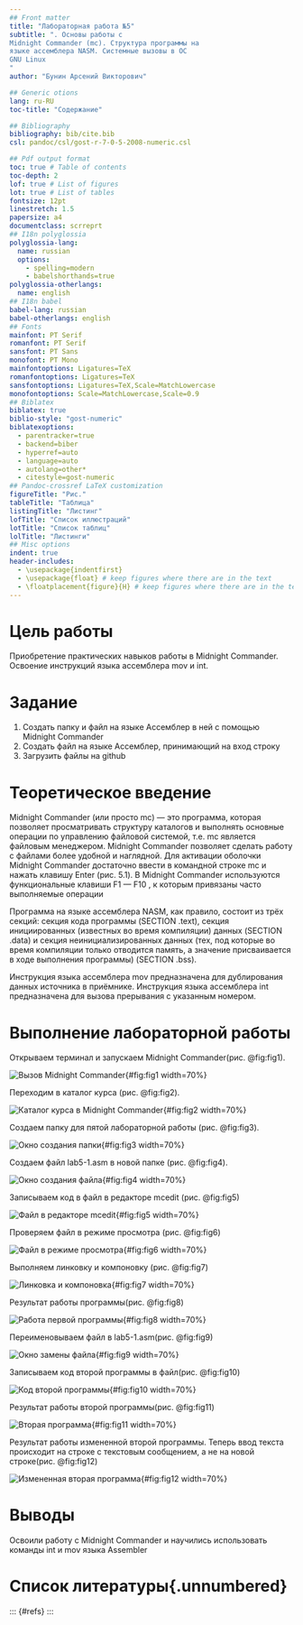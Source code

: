 ```yaml
---
## Front matter
title: "Лабораторная работа №5"
subtitle: ". Основы работы с
Midnight Commander (mc). Структура программы на
языке ассемблера NASM. Системные вызовы в ОС
GNU Linux
"
author: "Бунин Арсений Викторович"

## Generic otions
lang: ru-RU
toc-title: "Содержание"

## Bibliography
bibliography: bib/cite.bib
csl: pandoc/csl/gost-r-7-0-5-2008-numeric.csl

## Pdf output format
toc: true # Table of contents
toc-depth: 2
lof: true # List of figures
lot: true # List of tables
fontsize: 12pt
linestretch: 1.5
papersize: a4
documentclass: scrreprt
## I18n polyglossia
polyglossia-lang:
  name: russian
  options:
	- spelling=modern
	- babelshorthands=true
polyglossia-otherlangs:
  name: english
## I18n babel
babel-lang: russian
babel-otherlangs: english
## Fonts
mainfont: PT Serif
romanfont: PT Serif
sansfont: PT Sans
monofont: PT Mono
mainfontoptions: Ligatures=TeX
romanfontoptions: Ligatures=TeX
sansfontoptions: Ligatures=TeX,Scale=MatchLowercase
monofontoptions: Scale=MatchLowercase,Scale=0.9
## Biblatex
biblatex: true
biblio-style: "gost-numeric"
biblatexoptions:
  - parentracker=true
  - backend=biber
  - hyperref=auto
  - language=auto
  - autolang=other*
  - citestyle=gost-numeric
## Pandoc-crossref LaTeX customization
figureTitle: "Рис."
tableTitle: "Таблица"
listingTitle: "Листинг"
lofTitle: "Список иллюстраций"
lotTitle: "Список таблиц"
lolTitle: "Листинги"
## Misc options
indent: true
header-includes:
  - \usepackage{indentfirst}
  - \usepackage{float} # keep figures where there are in the text
  - \floatplacement{figure}{H} # keep figures where there are in the text
---
```


# Цель работы

Приобретение практических навыков работы в Midnight Commander. Освоение инструкций
языка ассемблера mov и int.

# Задание
1. Создать папку и файл на языке Ассемблер в ней с помощью Midnight Commander
2. Создать файл на языке Ассемблер, принимающий на вход строку 
3. Загрузить файлы на github

# Теоретическое введение

Midnight Commander (или просто mc) — это программа, которая позволяет просматривать
структуру каталогов и выполнять основные операции по управлению файловой системой,
т.е. mc является файловым менеджером. Midnight Commander позволяет сделать работу с
файлами более удобной и наглядной.
Для активации оболочки Midnight Commander достаточно ввести в командной строке mc и
нажать клавишу Enter (рис. 5.1).
В Midnight Commander используются функциональные клавиши F1 — F10 , к которым
привязаны часто выполняемые операции

Программа на языке ассемблера NASM, как правило, состоит из трёх секций: секция кода
программы (SECTION .text), секция инициированных (известных во время компиляции)
данных (SECTION .data) и секция неинициализированных данных (тех, под которые во
время компиляции только отводится память, а значение присваивается в ходе выполнения
программы) (SECTION .bss).

Инструкция языка ассемблера mov предназначена для дублирования данных источника в
приёмнике. Инструкция языка ассемблера int предназначена для вызова прерывания с указанным
номером.

# Выполнение лабораторной работы

Открываем терминал и запускаем Midnight Commander(рис. @fig:fig1).

![Вызов Midnight Commander](image/img1.png){#fig:fig1 width=70%}

Переходим в каталог курса (рис. @fig:fig2).

![Каталог курса в Midnight Commander](image/img2.png){#fig:fig2 width=70%}

Создаем папку для пятой лабораторной работы (рис. @fig:fig3).

![Окно создания папки](image/img3.png){#fig:fig3 width=70%}

Создаем файл lab5-1.asm в новой папке (рис. @fig:fig4).

![Окно создания файла](image/img4.png){#fig:fig4 width=70%}

Записываем код в файл в редакторе mcedit (рис. @fig:fig5)

![Файл в редакторе mcedit](image/img5.png){#fig:fig5 width=70%}

Проверяем файл в режиме просмотра  (рис. @fig:fig6)

![Файл в режиме просмотра](image/img6.png){#fig:fig6 width=70%}

Выполняем линковку и компоновку  (рис. @fig:fig7)

![Линковка и компоновка](image/img7.png){#fig:fig7 width=70%}

Результат работы программы(рис. @fig:fig8)

![Работа первой программы](image/img8.png){#fig:fig8 width=70%}

Переименовываем файл в lab5-1.asm(рис. @fig:fig9)

![Окно замены файла](image/img9.png){#fig:fig9 width=70%}

Записываем код второй программы в файл(рис. @fig:fig10)

![Код второй программы](image/img10.png){#fig:fig10 width=70%}

Результат работы второй программы(рис. @fig:fig11)

![Вторая программа](image/img11.png){#fig:fig11 width=70%}

Результат работы измененной второй программы. Теперь ввод текста происходит на строке с текстовым сообщением, а не на новой строке(рис. @fig:fig12)

![Измененная вторая программа](image/img12.png){#fig:fig12 width=70%}

# Выводы

Освоили работу с Midnight Commander и научились использовать команды int и mov языка Assembler

# Список литературы{.unnumbered}

::: {#refs}
:::
